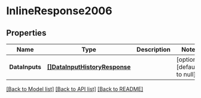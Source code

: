 # InlineResponse2006

## Properties
Name | Type | Description | Notes
------------ | ------------- | ------------- | -------------
**DataInputs** | [**[]DataInputHistoryResponse**](DataInputHistoryResponse.md) |  | [optional] [default to null]

[[Back to Model list]](../README.md#documentation-for-models) [[Back to API list]](../README.md#documentation-for-api-endpoints) [[Back to README]](../README.md)


